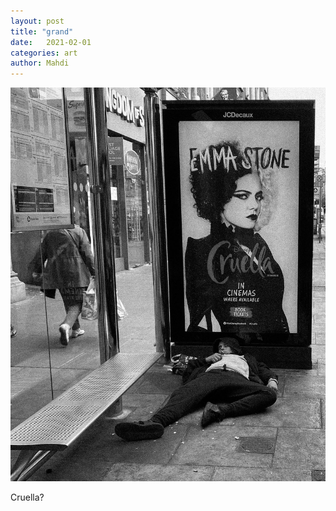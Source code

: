 ```yaml
---
layout: post
title: "grand"
date:   2021-02-01
categories: art
author: Mahdi
---
```


![grand](/img/arts/grand.jpg)

<span class='image-details'>
Cruella?
</span>

